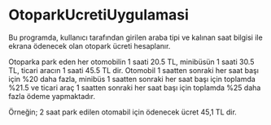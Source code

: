 # OtoparkUcretiUygulamasi

Bu programda, kullanıcı tarafından girilen araba tipi ve kalınan saat bilgisi ile ekrana ödenecek olan otopark ücreti hesaplanır.

Otoparka park eden her otomobilin 1 saati 20.5 TL, minibüsün 1 saati 30.5 TL, ticari aracın 1 saati 45.5 TL dir. 
Otomobil 1 saatten sonraki her saat başı için %20 daha fazla, minibüs 1 saatten sonraki her saat başı için toplamda %21.5 ve ticari araç 1 saatten sonraki her saat başı için toplamda %25 daha fazla ödeme yapmaktadır. 

Örneğin; 2 saat park edilen otomabil için ödenecek ücret  45,1 TL dir.

